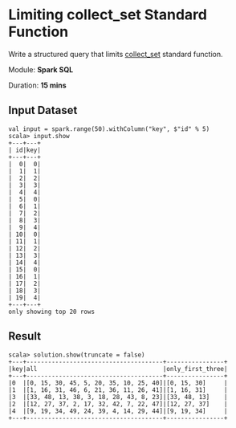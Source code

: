 # Limiting collect_set Standard Function

Write a structured query that limits [collect_set](http://spark.apache.org/docs/latest/api/scala/org/apache/spark/sql/functions$.html) standard function.

Module: **Spark SQL**

Duration: **15 mins**

## Input Dataset

```text
val input = spark.range(50).withColumn("key", $"id" % 5)
scala> input.show
+---+---+
| id|key|
+---+---+
|  0|  0|
|  1|  1|
|  2|  2|
|  3|  3|
|  4|  4|
|  5|  0|
|  6|  1|
|  7|  2|
|  8|  3|
|  9|  4|
| 10|  0|
| 11|  1|
| 12|  2|
| 13|  3|
| 14|  4|
| 15|  0|
| 16|  1|
| 17|  2|
| 18|  3|
| 19|  4|
+---+---+
only showing top 20 rows
```

## Result

```text
scala> solution.show(truncate = false)
+---+--------------------------------------+----------------+
|key|all                                   |only_first_three|
+---+--------------------------------------+----------------+
|0  |[0, 15, 30, 45, 5, 20, 35, 10, 25, 40]|[0, 15, 30]     |
|1  |[1, 16, 31, 46, 6, 21, 36, 11, 26, 41]|[1, 16, 31]     |
|3  |[33, 48, 13, 38, 3, 18, 28, 43, 8, 23]|[33, 48, 13]    |
|2  |[12, 27, 37, 2, 17, 32, 42, 7, 22, 47]|[12, 27, 37]    |
|4  |[9, 19, 34, 49, 24, 39, 4, 14, 29, 44]|[9, 19, 34]     |
+---+--------------------------------------+----------------+
```

<!--
## Credits

* [How to limit functions.collect_set in Spark SQL?](https://stackoverflow.com/q/38730912/1305344)

## Solution

```text
// Use slice standard function
val solution = input
  .groupBy("key")
  .agg(collect_set("id") as "all")
  .withColumn("only_first_three", slice('all, 1, 3))
```
-->
